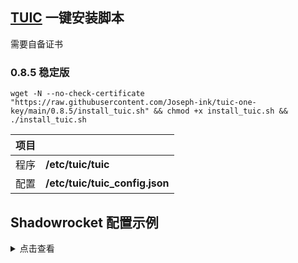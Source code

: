 ## [TUIC](https://github.com/EAimTY/tuic) 一键安装脚本

需要自备证书


### 0.8.5 稳定版
```
wget -N --no-check-certificate "https://raw.githubusercontent.com/Joseph-ink/tuic-one-key/main/0.8.5/install_tuic.sh" && chmod +x install_tuic.sh && ./install_tuic.sh
```



| 项目 | |
| :--- | :--- |
| 程序 | **/etc/tuic/tuic** |
| 配置 | **/etc/tuic/tuic_config.json** |


## Shadowrocket 配置示例

<details><summary>点击查看</summary><br>

| 选项 | 值 |
| :--- | :--- |
| 类型 | TUIC |
| 地址 | VPS的IP |
| 端口 | 16386 |
| 密码 | chika |
| 模式 | bbr |
| 允许不安全 | 不选 |
| UDP转发 | 选上 |
| SNI | 证书中包含的域名 |
| ALPN | h3 |

</details>
